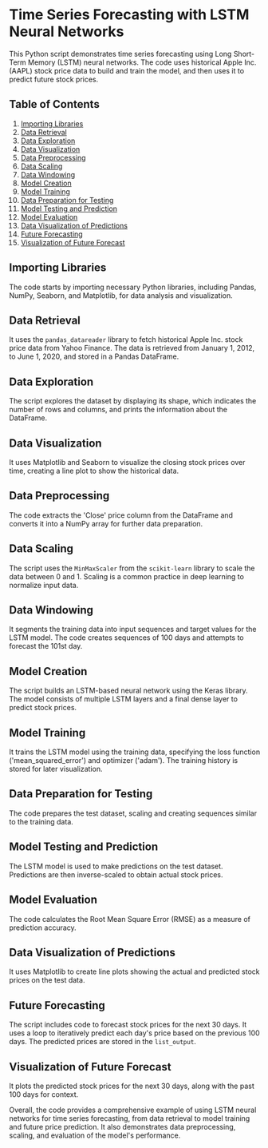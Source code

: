 # Time Series Forecasting with LSTM Neural Networks

This Python script demonstrates time series forecasting using Long Short-Term Memory (LSTM) neural networks. The code uses historical Apple Inc. (AAPL) stock price data to build and train the model, and then uses it to predict future stock prices.

## Table of Contents

1. [Importing Libraries](#importing-libraries)
2. [Data Retrieval](#data-retrieval)
3. [Data Exploration](#data-exploration)
4. [Data Visualization](#data-visualization)
5. [Data Preprocessing](#data-preprocessing)
6. [Data Scaling](#data-scaling)
7. [Data Windowing](#data-windowing)
8. [Model Creation](#model-creation)
9. [Model Training](#model-training)
10. [Data Preparation for Testing](#data-preparation-for-testing)
11. [Model Testing and Prediction](#model-testing-and-prediction)
12. [Model Evaluation](#model-evaluation)
13. [Data Visualization of Predictions](#data-visualization-of-predictions)
14. [Future Forecasting](#future-forecasting)
15. [Visualization of Future Forecast](#visualization-of-future-forecast)

## Importing Libraries

The code starts by importing necessary Python libraries, including Pandas, NumPy, Seaborn, and Matplotlib, for data analysis and visualization.

## Data Retrieval

It uses the `pandas_datareader` library to fetch historical Apple Inc. stock price data from Yahoo Finance. The data is retrieved from January 1, 2012, to June 1, 2020, and stored in a Pandas DataFrame.

## Data Exploration

The script explores the dataset by displaying its shape, which indicates the number of rows and columns, and prints the information about the DataFrame.

## Data Visualization

It uses Matplotlib and Seaborn to visualize the closing stock prices over time, creating a line plot to show the historical data.

## Data Preprocessing

The code extracts the 'Close' price column from the DataFrame and converts it into a NumPy array for further data preparation.

## Data Scaling

The script uses the `MinMaxScaler` from the `scikit-learn` library to scale the data between 0 and 1. Scaling is a common practice in deep learning to normalize input data.

## Data Windowing

It segments the training data into input sequences and target values for the LSTM model. The code creates sequences of 100 days and attempts to forecast the 101st day.

## Model Creation

The script builds an LSTM-based neural network using the Keras library. The model consists of multiple LSTM layers and a final dense layer to predict stock prices.

## Model Training

It trains the LSTM model using the training data, specifying the loss function ('mean_squared_error') and optimizer ('adam'). The training history is stored for later visualization.

## Data Preparation for Testing

The code prepares the test dataset, scaling and creating sequences similar to the training data.

## Model Testing and Prediction

The LSTM model is used to make predictions on the test dataset. Predictions are then inverse-scaled to obtain actual stock prices.

## Model Evaluation

The code calculates the Root Mean Square Error (RMSE) as a measure of prediction accuracy.

## Data Visualization of Predictions

It uses Matplotlib to create line plots showing the actual and predicted stock prices on the test data.

## Future Forecasting

The script includes code to forecast stock prices for the next 30 days. It uses a loop to iteratively predict each day's price based on the previous 100 days. The predicted prices are stored in the `list_output`.

## Visualization of Future Forecast

It plots the predicted stock prices for the next 30 days, along with the past 100 days for context.

Overall, the code provides a comprehensive example of using LSTM neural networks for time series forecasting, from data retrieval to model training and future price prediction. It also demonstrates data preprocessing, scaling, and evaluation of the model's performance.
